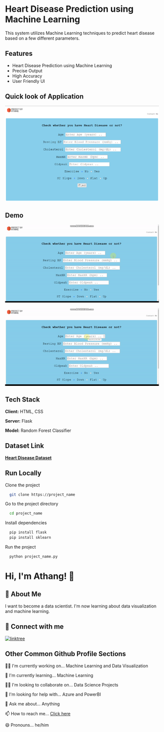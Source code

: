 # Heart Disease Prediction using Machine Learning

This system utilizes Machine Learning techniques to predict heart disease based on a few different parameters.


## Features

- Heart Disease Prediction using Machine Learning
- Precise Output
- High Accuracy
- User Friendly UI

##  Quick look of Application 

![](/Image%20001.png)



## Demo





![](demo.gif) 






![](demo1.gif)






## Tech Stack


**Client:** HTML, CSS


**Server:** Flask


**Model:** Random Forest Classifier


## Dataset Link


<a href="https://www.kaggle.com/datasets/fedesoriano/heart-failure-prediction"> **Heart Disease Dataset** </a>


## Run Locally


Clone the project

```bash
  git clone https://project_name
```


Go to the project directory

```bash
  cd project_name
```


Install dependencies

```cmd
  pip install flask
  pip install sklearn
```


Run the project

```cmd
  python project_name.py
```


# Hi, I'm Athang! 👋


## 🚀 About Me

I want to become a data scientist.
I'm now learning about data visualization and machine learning.


## 🔗 Connect with me

[![linktree](https://img.shields.io/badge/linktree-39E09B?style=for-the-badge&logo=linktree&logoColor=white)](https://linktr.ee/Athang9)


## Other Common Github Profile Sections

👩‍💻 I'm currently working on... Machine Learning and Data Visualization

🧠 I'm currently learning... Machine Learning

👯‍♀️ I'm looking to collaborate on... Data Science Projects

🤔 I'm looking for help with... Azure and PowerBI

💬 Ask me about... Anything

📫 How to reach me... <a href="https://linktr.ee/Athang9"> Click here </a>

😄 Pronouns... he/him

